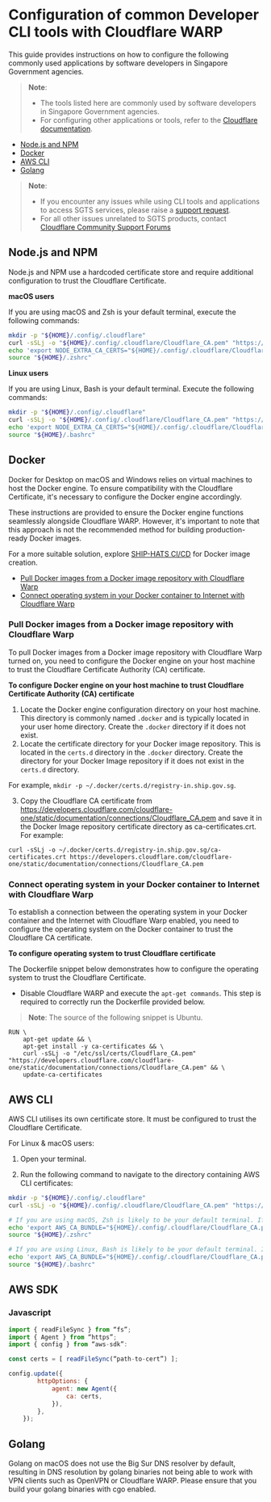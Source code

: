 # Configuration of common Developer CLI tools with Cloudflare WARP

This guide provides instructions on how to configure the following commonly used applications by software developers in Singapore Government agencies.

> **Note**:
>- The tools listed here are commonly used by software developers in Singapore Government agencies.
>- For configuring other applications or tools, refer to the [Cloudflare documentation](https://developers.cloudflare.com/cloudflare-one/connections/connect-devices/warp/install-cloudflare-cert).

- [Node.js and NPM](#nodejs-and-npm)
- [Docker](#docker)
- [AWS CLI](#aws-cli)
- [Golang](#golang)

> **Note**:
>- If you encounter any issues while using CLI tools and applications to access SGTS services, please raise a [support request](https://go.gov.sg/seed-techpass-support).
>- For all other issues unrelated to SGTS products, contact [Cloudflare Community Support Forums](https://support.cloudflare.com/hc/en-us)

## Node.js and NPM

Node.js and NPM use a hardcoded certificate store and require additional configuration to trust the Cloudflare Certificate.

**macOS users**

If you are using macOS and Zsh is your default terminal, execute the following commands:

```bash
mkdir -p "${HOME}/.config/.cloudflare"
curl -sSLj -o "${HOME}/.config/.cloudflare/Cloudflare_CA.pem" "https://developers.cloudflare.com/cloudflare-one/static/documentation/connections/Cloudflare_CA.pem"
echo 'export NODE_EXTRA_CA_CERTS="${HOME}/.config/.cloudflare/Cloudflare_CA.pem"' | tee -a "${HOME}/.zshrc"
source "${HOME}/.zshrc"
```

**Linux users**

If you are using Linux, Bash is your default terminal. Execute the following commands:

```bash
mkdir -p "${HOME}/.config/.cloudflare"
curl -sSLj -o "${HOME}/.config/.cloudflare/Cloudflare_CA.pem" "https://developers.cloudflare.com/cloudflare-one/static/documentation/connections/Cloudflare_CA.pem"
echo 'export NODE_EXTRA_CA_CERTS="${HOME}/.config/.cloudflare/Cloudflare_CA.pem"' | tee -a "${HOME}/.bashrc"
source "${HOME}/.bashrc"
```


## Docker

Docker for Desktop on macOS and Windows relies on virtual machines to host the Docker engine. To ensure compatibility with the Cloudflare Certificate, it's necessary to configure the Docker engine accordingly.

These instructions are provided to ensure the Docker engine functions seamlessly alongside Cloudflare WARP. However, it's important to note that this approach is not the recommended method for building production-ready Docker images.

For a more suitable solution, explore [SHIP-HATS CI/CD](https://www.ship.gov.sg/) for Docker image creation.

- [Pull Docker images from a Docker image repository with Cloudflare Warp](#pull-docker-images-from-a-docker-image-repository-with-cloudflare-warp)
- [Connect operating system in your Docker container to Internet with Cloudflare Warp](#connect-operating-system-in-your-docker-container-to-internet-with-cloudflare-warp)

### Pull Docker images from a Docker image repository with Cloudflare Warp

To pull Docker images from a Docker image repository with Cloudflare Warp turned on, you need to configure the Docker engine on your host machine to trust the Cloudflare Certificate Authority (CA) certificate.

**To configure Docker engine on your host machine to trust Cloudflare Certificate Authority (CA) certificate**


1.	Locate the Docker engine configuration directory on your host machine. This directory is commonly named `.docker` and is typically located in your user home directory. Create the `.docker` directory if it does not exist.
2.	Locate the certificate directory for your Docker image repository. This is located in the `certs.d` directory in the `.docker` directory. Create the directory for your Docker Image repository if it does not exist in the `certs.d` directory.

For example, `mkdir -p ~/.docker/certs.d/registry-in.ship.gov.sg`.

3. Copy the Cloudflare CA certificate from https://developers.cloudflare.com/cloudflare-one/static/documentation/connections/Cloudflare_CA.pem and save it in the Docker Image repository certificate directory as ca-certificates.crt.
For example:

```
curl -sSLj -o ~/.docker/certs.d/registry-in.ship.gov.sg/ca-certificates.crt https://developers.cloudflare.com/cloudflare-one/static/documentation/connections/Cloudflare_CA.pem
```

### Connect operating system in your Docker container to Internet with Cloudflare Warp

To establish a connection between the operating system in your Docker container and the Internet with Cloudflare Warp enabled, you need to configure the operating system on the Docker container to trust the Cloudflare CA certificate.

**To configure operating system to trust Cloudflare certificate**

The Dockerfile snippet below demonstrates how to configure the operating system to trust the Cloudflare Certificate.

- Disable Cloudflare WARP and execute the `apt-get commands`. This step is required to correctly run the Dockerfile provided below.

> **Note**:
> The source of the following snippet is Ubuntu.

```
RUN \
    apt-get update && \
    apt-get install -y ca-certificates && \
    curl -sSLj -o "/etc/ssl/certs/Cloudflare_CA.pem" "https://developers.cloudflare.com/cloudflare-one/static/documentation/connections/Cloudflare_CA.pem" && \
    update-ca-certificates
```

## AWS CLI

AWS CLI utilises its own certificate store. It must be configured to trust the Cloudflare Certificate.

For Linux & macOS users:

1. Open your terminal.

2. Run the following command to navigate to the directory containing AWS CLI certificates:

```bash
mkdir -p "${HOME}/.config/.cloudflare"
curl -sSLj -o "${HOME}/.config/.cloudflare/Cloudflare_CA.pem" "https://developers.cloudflare.com/cloudflare-one/static/documentation/connections/Cloudflare_CA.pem"

# If you are using macOS, Zsh is likely to be your default terminal. If you are using Zsh, please run the following commands:
echo 'export AWS_CA_BUNDLE="${HOME}/.config/.cloudflare/Cloudflare_CA.pem"' | "tee -a ${HOME}/.zshrc"
source "${HOME}/.zshrc"

# If you are using Linux, Bash is likely to be your default terminal. If you are using Bash, please run the following commands:
echo 'export AWS_CA_BUNDLE="${HOME}/.config/.cloudflare/Cloudflare_CA.pem"' | "tee -a ${HOME}/.bashrc"
source "${HOME}/.bashrc"
```



## AWS SDK


### Javascript
```js
import { readFileSync } from “fs”;
import { Agent } from “https”;
import { config } from “aws-sdk”:

const certs = [ readFileSync(“path-to-cert”) ];

config.update({
        httpOptions: {
            agent: new Agent({
                ca: certs,
            }),
        },
    });
```


## Golang
Golang on macOS does not use the Big Sur DNS resolver by default, resulting in DNS resolution by golang binaries not being able to work with VPN clients such as OpenVPN or Cloudflare WARP. Please ensure that you build your golang binaries with cgo enabled.
